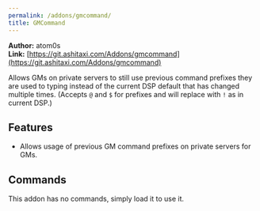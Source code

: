 ```yaml
---
permalink: /addons/gmcommand/
title: GMCommand
---
```


**Author:** atom0s<br/>
**Link:** [https://git.ashitaxi.com/Addons/gmcommand](https://git.ashitaxi.com/Addons/gmcommand)

Allows GMs on private servers to still use previous command prefixes they are used to typing instead of the current DSP default that has changed multiple times. (Accepts `@` and `$` for prefixes and will replace with `!` as in current DSP.)

## Features

  * Allows usage of previous GM command prefixes on private servers for GMs.

## Commands

This addon has no commands, simply load it to use it.